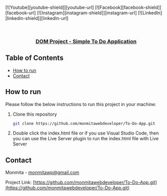 [![Youtube][youtube-shield]][youtube-url]
[![Facebook][facebook-shield]][facebook-url]
[![Instagram][instagram-shield]][instagram-url]
[![LinkedIn][linkedin-shield]][linkedin-url]

<!-- PROJECT LOGO -->
<br />
<p align="center">
  <h3 align="center"><a href="https://github.com/monmitawebdeveloper/To-Do-App.git">DOM Project - Simple To Do Application</a></h3>

<!-- TABLE OF CONTENTS -->

## Table of Contents

- [How to run](#how-to-run)
- [Contact](#contact)

<!-- HOW TO RUN -->

## How to run

Please follow the below instructions to run this project in your machine:

1. Clone this repository
   ```sh
   git clone https://github.com/monmitawebdeveloper/To-Do-App.git
   ```
2. Double click the index.html file or if you use Visual Studio Code, then you can use the Live Server plugin to run the index.html file with Live Server

<!-- CONTACT -->

## Contact

Monmita - [monmitawp@gmail.com](mailto:monmitawp@gmail.com)

Project Link: [https://github.com/monmitawebdeveloper/To-Do-App.git](https://github.com/monmitawebdeveloper/To-Do-App.git)
